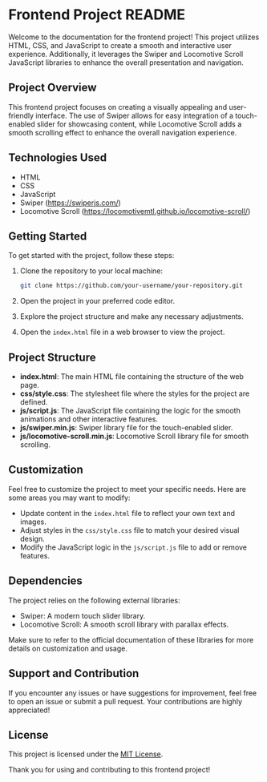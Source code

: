 # Frontend Project README

Welcome to the documentation for the frontend project! This project utilizes HTML, CSS, and JavaScript to create a smooth and interactive user experience. Additionally, it leverages the Swiper and Locomotive Scroll JavaScript libraries to enhance the overall presentation and navigation.

## Project Overview

This frontend project focuses on creating a visually appealing and user-friendly interface. The use of Swiper allows for easy integration of a touch-enabled slider for showcasing content, while Locomotive Scroll adds a smooth scrolling effect to enhance the overall navigation experience.

## Technologies Used

- HTML
- CSS
- JavaScript
- Swiper (https://swiperjs.com/)
- Locomotive Scroll (https://locomotivemtl.github.io/locomotive-scroll/)

## Getting Started

To get started with the project, follow these steps:

1. Clone the repository to your local machine:

   ```bash
   git clone https://github.com/your-username/your-repository.git
   ```

2. Open the project in your preferred code editor.

3. Explore the project structure and make any necessary adjustments.

4. Open the `index.html` file in a web browser to view the project.

## Project Structure

- **index.html**: The main HTML file containing the structure of the web page.
- **css/style.css**: The stylesheet file where the styles for the project are defined.
- **js/script.js**: The JavaScript file containing the logic for the smooth animations and other interactive features.
- **js/swiper.min.js**: Swiper library file for the touch-enabled slider.
- **js/locomotive-scroll.min.js**: Locomotive Scroll library file for smooth scrolling.

## Customization

Feel free to customize the project to meet your specific needs. Here are some areas you may want to modify:

- Update content in the `index.html` file to reflect your own text and images.
- Adjust styles in the `css/style.css` file to match your desired visual design.
- Modify the JavaScript logic in the `js/script.js` file to add or remove features.

## Dependencies

The project relies on the following external libraries:

- Swiper: A modern touch slider library.
- Locomotive Scroll: A smooth scroll library with parallax effects.

Make sure to refer to the official documentation of these libraries for more details on customization and usage.

## Support and Contribution

If you encounter any issues or have suggestions for improvement, feel free to open an issue or submit a pull request. Your contributions are highly appreciated!

## License

This project is licensed under the [MIT License](LICENSE.md).

Thank you for using and contributing to this frontend project!
